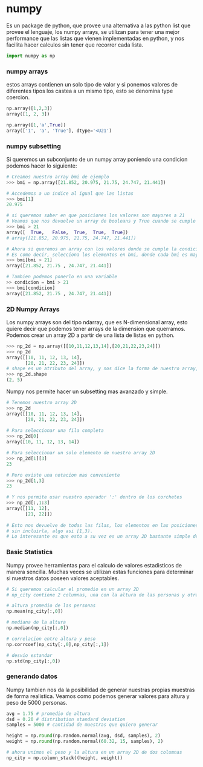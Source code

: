 # numpy

Es un package de python, que provee una alternativa a las python list que provee el lenguaje, los numpy arrays, 
se utilizan para tener una mejor performance que las listas que vienen implementadas en python, y nos facilita 
hacer calculos sin tener que recorrer cada lista.

``` python
import numpy as np
```

### numpy arrays
estos arrays contienen un solo tipo de valor y si ponemos valores de diferentes tipos los castea a un mismo tipo,
esto se denomina type coercion.

```python
np.array([1,2,3])
array([1, 2, 3])

np.array([1,'a',True])
array(['1', 'a', 'True'], dtype='<U21')
```

### numpy subsetting
Si queremos un subconjunto de un numpy array poniendo una condicion podemos hacer lo siguiente:

```python 
# Creamos nuestro array bmi de ejemplo
>>> bmi = np.array([21.852, 20.975, 21.75, 24.747, 21.441])

# Accedemos a un indice al igual que las listas
>>> bmi[1]
20.975

# si queremos saber en que posiciones los valores son mayores a 21
# Veamos que nos devuelve un array de booleans y True cuando se cumple la condicion
>>> bmi > 21
array([  True,   False,  True,  True,  True])
# array([21.852, 20.975, 21.75, 24.747, 21.441])

# Ahora si queremos un array con los valores donde se cumple la condicion.
# Es como decir, selecciona los elementos en bmi, donde cada bmi es mayor a 21.
>>> bmi[bmi > 21]
array([21.852, 21.75 , 24.747, 21.441])

# Tambien podemos ponerlo en una variable
>> condicion = bmi > 21
>>> bmi[condicion]
array([21.852, 21.75 , 24.747, 21.441])
```

### 2D Numpy Arrays

Los numpy arrays son del tipo ndarray, que es N-dimensional array, esto quiere decir que podemos tener arrays
de la dimension que querramos. 
Podemos crear un array 2D a partir de una lista de listas en python.

```python
>>> np_2d = np.array([[10,11,12,13,14],[20,21,22,23,24]])
>>> np_2d
array([[10, 11, 12, 13, 14],
       [20, 21, 22, 23, 24]])
# shape es un atributo del array, y nos dice la forma de nuestro array, con 2 filas y 3 columnas.
>>> np_2d.shape
(2, 5)
```
Numpy nos permite hacer un subsetting mas avanzado y simple.

```python
# Tenemos nuestro array 2D
>>> np_2d
array([[10, 11, 12, 13, 14],
       [20, 21, 22, 23, 24]])
       
# Para seleccionar una fila completa
>>> np_2d[0]
array([10, 11, 12, 13, 14])

# Para seleccionar un solo elemento de nuestro array 2D
>>> np_2d[1][3]
23

# Pero existe una notacion mas conveniente
>>> np_2d[1,3]
23

# Y nos permite usar nuestro operador ':' dentro de los corchetes
>>> np_2d[:,1:3]
array([[11, 12],
       [21, 22]])
       
# Esto nos devuelve de todas las filas, los elementos en las posiciones uno inclusive hasta la tercera posicion
# sin incluirla, algo asi [1,3).
# Lo interesante es que esto a su vez es un array 2D bastante simple de extraer.
```

### Basic Statistics

Numpy provee herramientas para el calculo de valores estadisticos de manera sencilla. Muchas veces se
utilizan estas funciones para determinar si nuestros datos poseen valores aceptables.

```python
# Si queremos calcular el promedio en un array 2D 
# np_city contiene 2 columnas, una con la altura de las personas y otra con su peso.

# altura promedio de las personas
np.mean(np_city[:,0]) 

# mediana de la altura
np.median(np_city[:,0])

# correlacion entre altura y peso
np.corrcoef(np_city[:,0],np_city[:,1])

# desvio estandar
np.std(np_city[:,0])
```

### generando datos

Numpy tambien nos da la posibilidad de generar nuestras propias muestras de forma realistica.
Veamos como podemos generar valores para altura y peso de 5000 personas.

```python
avg = 1.75 # promedio de altura
dsd = 0.20 # distribution standard deviation
samples = 5000 # cantidad de muestras que quiero generar

height = np.round(np.random.normal(avg, dsd, samples), 2)
weight = np.round(np.random.normal(60.32, 15, samples), 2)

# ahora unimos el peso y la altura en un array 2D de dos columnas
np_city = np.column_stack((height, weight))
```
